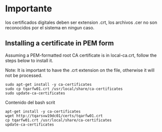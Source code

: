 # Importante
los certificados digitales deben ser extension .crt, los archivos .cer no son reconocidos por el sistema en ningun caso.

## Installing a certificate in PEM form
Assuming a PEM-formatted root CA certificate is in local-ca.crt, follow the steps below to install it.

Note: It is important to have the .crt extension on the file, otherwise it will not be processed.
```
sudo apt-get install -y ca-certificates
sudo cp tqarfw01.crt /usr/local/share/ca-certificates
sudo update-ca-certificates
```
Contenido del bash scrit
```
apt-get install -y ca-certificates
wget http://tqarsvw19dc01/certs/tqarfw01.crt
cp tqarfw01.crt /usr/local/share/ca-certificates
update-ca-certificates
```